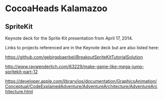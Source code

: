 CocoaHeads Kalamazoo
====================

SpriteKit
-----------

Keynote deck for the Sprite Kit presentation from April 17, 2014.

Links to projects referenced are in the Keynote deck but are also listed here:

https://github.com/gebirgsbaerbel/BreakoutSpriteKitTutorialSolution

http://www.raywenderlich.com/63229/make-game-like-mega-jump-spritekit-part-12

https://developer.apple.com/library/ios/documentation/GraphicsAnimation/Conceptual/CodeExplainedAdventure/AdventureArchitecture/AdventureArchitecture.html 
